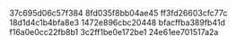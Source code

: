 37c695d06c57f384
8fd035f8bb04ae45
ff3fd26603cfc77c
18d1d4c1b4bfa8e3
1472e896cbc20448
bfacffba389fb41d
f16a0e0cc22fb8b1
3c2ff1be0e172be1
24e61ee701517a2a
